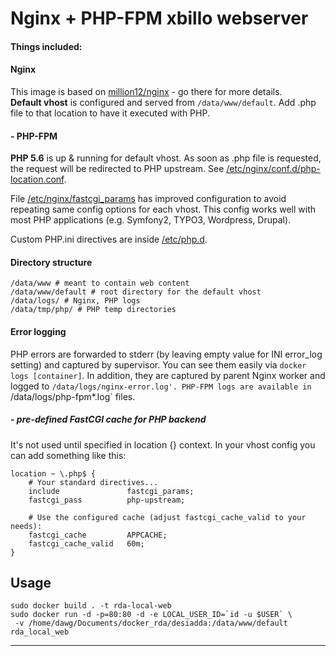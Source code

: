 # Nginx + PHP-FPM xbillo webserver

#### Things included:

#### Nginx

This image is based on [million12/nginx](https://github.com/million12/docker-nginx) - go there for more details.  
**Default vhost** is configured and served from `/data/www/default`. Add .php file to that location to have it executed with PHP.

#### - PHP-FPM

**PHP 5.6** is up & running for default vhost. As soon as .php file is requested, the request will be redirected to PHP upstream. See [/etc/nginx/conf.d/php-location.conf](container-files/etc/nginx/conf.d/php-location.conf).

File [/etc/nginx/fastcgi_params](container-files/etc/nginx/fastcgi_params) has improved configuration to avoid repeating same config options for each vhost. This config works well with most PHP applications (e.g. Symfony2, TYPO3, Wordpress, Drupal).

Custom PHP.ini directives are inside [/etc/php.d](container-files/etc/php.d/).

#### Directory structure
```
/data/www # meant to contain web content
/data/www/default # root directory for the default vhost
/data/logs/ # Nginx, PHP logs
/data/tmp/php/ # PHP temp directories
```

#### Error logging

PHP errors are forwarded to stderr (by leaving empty value for INI error_log setting) and captured by supervisor. You can see them easily via `docker logs [container]`. In addition, they are captured by parent Nginx worker and logged to `/data/logs/nginx-error.log'. PHP-FPM logs are available in `/data/logs/php-fpm*.log` files. 

##### - pre-defined FastCGI cache for PHP backend

It's not used until specified in location {} context. In your vhost config you can add something like this:  
```
location ~ \.php$ {
    # Your standard directives...
    include               fastcgi_params;
    fastcgi_pass          php-upstream;
    
    # Use the configured cache (adjust fastcgi_cache_valid to your needs):
    fastcgi_cache         APPCACHE;
    fastcgi_cache_valid   60m;
}
```

## Usage

```
sudo docker build . -t rda-local-web
sudo docker run -d -p=80:80 -d -e LOCAL_USER_ID=`id -u $USER` \
 -v /home/dawg/Documents/docker_rda/desiadda:/data/www/default rda_local_web
```


---
